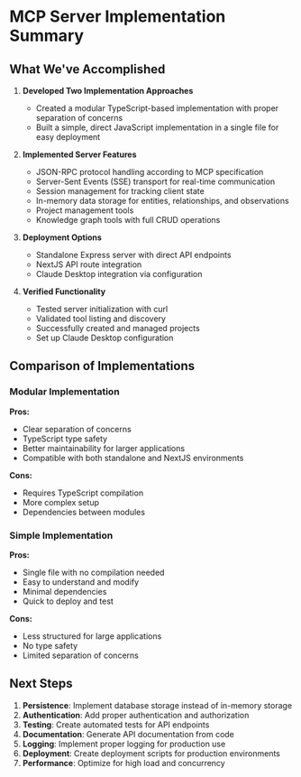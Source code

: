 # MCP Server Implementation Summary

## What We've Accomplished

1. **Developed Two Implementation Approaches**
   - Created a modular TypeScript-based implementation with proper separation of concerns
   - Built a simple, direct JavaScript implementation in a single file for easy deployment

2. **Implemented Server Features**
   - JSON-RPC protocol handling according to MCP specification
   - Server-Sent Events (SSE) transport for real-time communication
   - Session management for tracking client state
   - In-memory data storage for entities, relationships, and observations
   - Project management tools
   - Knowledge graph tools with full CRUD operations

3. **Deployment Options**
   - Standalone Express server with direct API endpoints
   - NextJS API route integration
   - Claude Desktop integration via configuration

4. **Verified Functionality**
   - Tested server initialization with curl
   - Validated tool listing and discovery
   - Successfully created and managed projects
   - Set up Claude Desktop configuration

## Comparison of Implementations

### Modular Implementation

**Pros:**
- Clear separation of concerns
- TypeScript type safety
- Better maintainability for larger applications
- Compatible with both standalone and NextJS environments

**Cons:**
- Requires TypeScript compilation
- More complex setup
- Dependencies between modules

### Simple Implementation

**Pros:**
- Single file with no compilation needed
- Easy to understand and modify
- Minimal dependencies
- Quick to deploy and test

**Cons:**
- Less structured for large applications
- No type safety
- Limited separation of concerns

## Next Steps

1. **Persistence**: Implement database storage instead of in-memory storage
2. **Authentication**: Add proper authentication and authorization
3. **Testing**: Create automated tests for API endpoints
4. **Documentation**: Generate API documentation from code
5. **Logging**: Implement proper logging for production use
6. **Deployment**: Create deployment scripts for production environments
7. **Performance**: Optimize for high load and concurrency 